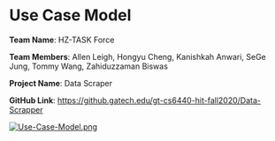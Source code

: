 # Use Case Model

**Team Name**: HZ-TASK Force 

**Team Members**: Allen Leigh, Hongyu Cheng, Kanishkah Anwari, SeGe Jung, Tommy Wang, Zahiduzzaman Biswas 

**Project Name**: Data Scraper 

**GitHub Link**: https://github.gatech.edu/gt-cs6440-hit-fall2020/Data-Scrapper 

[![Use-Case-Model.png](https://i.postimg.cc/76qZGvZM/Use-Case-Model.png)](https://postimg.cc/06HsFBmb)
